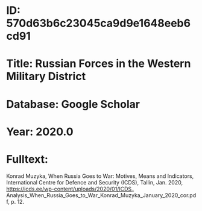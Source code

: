 # ID: 570d63b6c23045ca9d9e1648eeb6cd91
# Title: Russian Forces in the Western Military District
# Database: Google Scholar
# Year: 2020.0
# Fulltext:
Konrad Muzyka, When Russia Goes to War: Motives, Means and Indicators, International Centre for Defence and Security (ICDS), Tallin, Jan. 2020, https://icds.ee/wp-content/uploads/2020/01/ICDS_ Analysis_When_Russia_Goes_to_War_Konrad_Muzyka_January_2020_cor.pdf, p. 12.